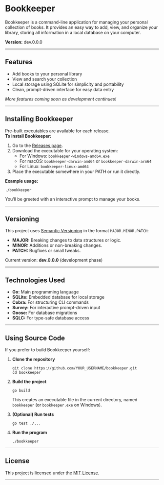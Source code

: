 # Bookkeeper

Bookkeeper is a command-line application for managing your personal collection of books. It provides an easy way to add, view, and organize your library, storing all information in a local database on your computer.

**Version:** dev.0.0.0

---

## Features

- Add books to your personal library
- View and search your collection
- Local storage using SQLite for simplicity and portability
- Clean, prompt-driven interface for easy data entry

*More features coming soon as development continues!*

---

## Installing Bookkeeper

Pre-built executables are available for each release.  
**To install Bookkeeper:**

1. Go to the [Releases page](https://github.com/SirVoly/bookkeeper/releases).
2. Download the executable for your operating system:
    - For Windows: `bookkeeper-windows-amd64.exe`
    - For macOS: `bookkeeper-darwin-amd64` or `bookkeeper-darwin-arm64`
    - For Linux: `bookkeeper-linux-amd64`
3. Place the executable somewhere in your PATH or run it directly.

**Example usage:**
```
./bookkeeper
```
You’ll be greeted with an interactive prompt to manage your books.

---

## Versioning

This project uses [Semantic Versioning](https://semver.org/) in the format `MAJOR.MINOR.PATCH`:

- **MAJOR:** Breaking changes to data structures or logic.
- **MINOR:** Additions or non-breaking changes.
- **PATCH:** Bugfixes or small tweaks.

Current version: **dev.0.0.0** (development phase)

---

## Technologies Used

- **Go:** Main programming language
- **SQLite:** Embedded database for local storage
- **Cobra:** For structuring CLI commands
- **Survey:** For interactive prompt-driven input
- **Goose:** For database migrations
- **SQLC:** For type-safe database access

---

## Using Source Code

If you prefer to build Bookkeeper yourself:

1. **Clone the repository**
    ```
    git clone https://github.com/YOUR_USERNAME/bookkeeper.git
    cd bookkeeper
    ```

2. **Build the project**
    ```
    go build
    ```
    This creates an executable file in the current directory, named `bookkeeper` (or `bookkeeper.exe` on Windows).

3. **(Optional) Run tests**
    ```
    go test ./...
    ```

4. **Run the program**
    ```
    ./bookkeeper
    ```

---

## License

This project is licensed under the [MIT License](LICENSE).

---
